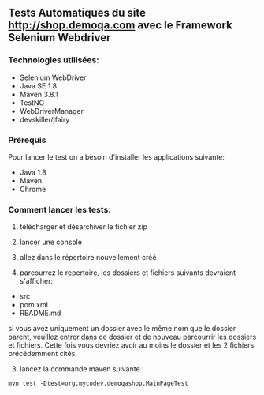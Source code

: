 ## Tests Automatiques du site http://shop.demoqa.com avec le Framework Selenium Webdriver


### Technologies utilisées:

* Selenium WebDriver
* Java SE 1.8
* Maven 3.8.1
* TestNG
* WebDriverManager
* devskiller/jfairy

### Prérequis

Pour lancer le test on a besoin d'installer les applications suivante:

* Java 1.8
* Maven
* Chrome


### Comment lancer les tests:

1. télécharger et désarchiver le fichier zip

2. lancer une console

2. allez dans le répertoire nouvellement créé

3. parcourrez le repertoire, les dossiers et fichiers suivants devraient s'afficher:

* src
* pom.xml
* README.md

si vous avez uniquement un dossier avec le même nom que le dossier parent, 
veuillez entrer dans ce dossier et de nouveau parcourrir les dossiers et fichiers.
Cette fois vous devriez avoir au moins le dossier et les 2 fichiers précédemment cités.

3. lancez la commande maven suivante :

```
mvn test -Dtest=org.mycodev.demoqashop.MainPageTest
```

